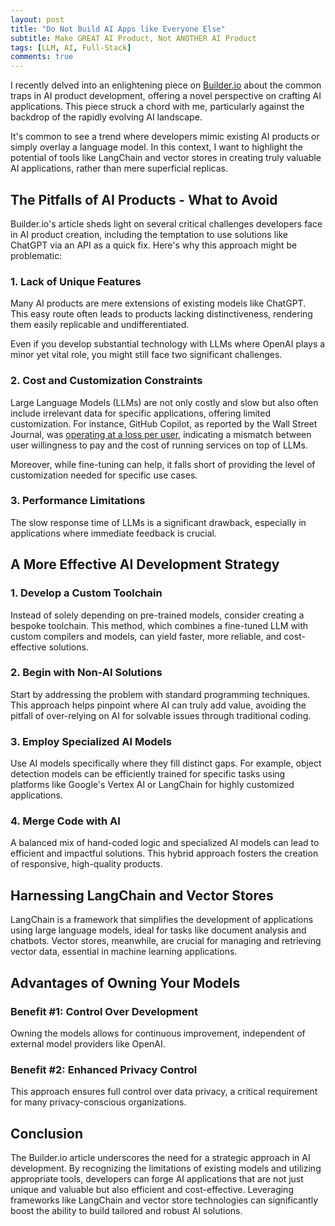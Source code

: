 ```yaml
---
layout: post
title: "Do Not Build AI Apps like Everyone Else"
subtitle: Make GREAT AI Product, Not ANOTHER AI Product
tags: [LLM, AI, Full-Stack]
comments: true
---
```


I recently delved into an enlightening piece on [Builder.io](https://www.builder.io/blog/build-ai) about the common traps in AI product development, offering a novel perspective on crafting AI applications. This piece struck a chord with me, particularly against the backdrop of the rapidly evolving AI landscape. 

It's common to see a trend where developers mimic existing AI products or simply overlay a language model. In this context, I want to highlight the potential of tools like LangChain and vector stores in creating truly valuable AI applications, rather than mere superficial replicas.

## The Pitfalls of AI Products - What to Avoid

Builder.io's article sheds light on several critical challenges developers face in AI product creation, including the temptation to use solutions like ChatGPT via an API as a quick fix. Here's why this approach might be problematic:

### 1. **Lack of Unique Features**
Many AI products are mere extensions of existing models like ChatGPT. This easy route often leads to products lacking distinctiveness, rendering them easily replicable and undifferentiated.

Even if you develop substantial technology with LLMs where OpenAI plays a minor yet vital role, you might still face two significant challenges.

### 2. **Cost and Customization Constraints**
Large Language Models (LLMs) are not only costly and slow but also often include irrelevant data for specific applications, offering limited customization. For instance, GitHub Copilot, as reported by the Wall Street Journal, was [operating at a loss per user](https://www.wsj.com/tech/ai/ais-costly-buildup-could-make-early-products-a-hard-sell-bdd29b9f), indicating a mismatch between user willingness to pay and the cost of running services on top of LLMs.

Moreover, while fine-tuning can help, it falls short of providing the level of customization needed for specific use cases.

### 3. **Performance Limitations**
The slow response time of LLMs is a significant drawback, especially in applications where immediate feedback is crucial.

## A More Effective AI Development Strategy

### 1. **Develop a Custom Toolchain**
Instead of solely depending on pre-trained models, consider creating a bespoke toolchain. This method, which combines a fine-tuned LLM with custom compilers and models, can yield faster, more reliable, and cost-effective solutions.

### 2. **Begin with Non-AI Solutions**
Start by addressing the problem with standard programming techniques. This approach helps pinpoint where AI can truly add value, avoiding the pitfall of over-relying on AI for solvable issues through traditional coding.

### 3. **Employ Specialized AI Models**
Use AI models specifically where they fill distinct gaps. For example, object detection models can be efficiently trained for specific tasks using platforms like Google's Vertex AI or LangChain for highly customized applications.

### 4. **Merge Code with AI**
A balanced mix of hand-coded logic and specialized AI models can lead to efficient and impactful solutions. This hybrid approach fosters the creation of responsive, high-quality products.

## Harnessing LangChain and Vector Stores

LangChain is a framework that simplifies the development of applications using large language models, ideal for tasks like document analysis and chatbots. Vector stores, meanwhile, are crucial for managing and retrieving vector data, essential in machine learning applications.

## **Advantages of Owning Your Models**

### **Benefit #1: Control Over Development**
Owning the models allows for continuous improvement, independent of external model providers like OpenAI.

### **Benefit #2: Enhanced Privacy Control**
This approach ensures full control over data privacy, a critical requirement for many privacy-conscious organizations.

## Conclusion

The Builder.io article underscores the need for a strategic approach in AI development. By recognizing the limitations of existing models and utilizing appropriate tools, developers can forge AI applications that are not just unique and valuable but also efficient and cost-effective. Leveraging frameworks like LangChain and vector store technologies can significantly boost the ability to build tailored and robust AI solutions.